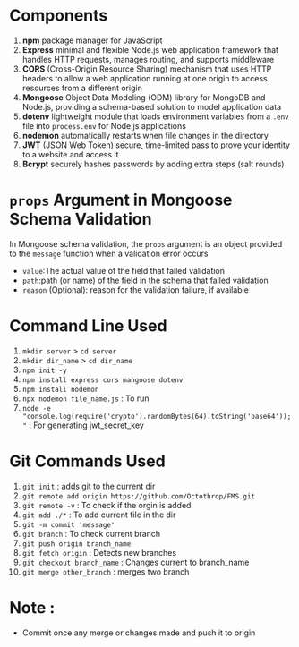 # Components
1. **npm** package manager for JavaScript
2. **Express** minimal and flexible Node.js web application framework that handles HTTP requests, manages routing, and supports middleware
3. **CORS** (Cross-Origin Resource Sharing) mechanism that uses HTTP headers to allow a web application running at one origin to access resources from a different origin
4. **Mongoose** Object Data Modeling (ODM) library for MongoDB and Node.js, providing a schema-based solution to model application data
5. **dotenv** lightweight module that loads environment variables from a `.env` file into `process.env` for Node.js applications
6. **nodemon** automatically restarts when file changes in the directory
7. **JWT** (JSON Web Token) secure, time-limited pass to prove your identity to a website and access it
8. **Bcrypt** securely hashes passwords by adding extra steps (salt rounds)

# `props` Argument in Mongoose Schema Validation
In Mongoose schema validation, the `props` argument is an object provided to the `message` function when a validation error occurs
- `value`:The actual value of the field that failed validation
- `path`:path (or name) of the field in the schema that failed validation
- `reason` (Optional): reason for the validation failure, if available


# Command Line Used 
1. `mkdir server` > `cd server`
2. `mkdir dir_name` > `cd dir_name`
3. `npm init -y` 
4. `npm install express cors mangoose dotenv` 
5. `npm install nodemon`
6. `npx nodemon file_name.js` : To run
7. `node -e "console.log(require('crypto').randomBytes(64).toString('base64'));"` : For generating jwt_secret_key

# Git Commands Used
1. `git init` : adds git to the current dir
2. `git remote add origin https://github.com/Octothrop/FMS.git`
3. `git remote -v` : To check if the orgin is added
4. `git add ./*` : To add current file in the dir
5. `git -m commit 'message'` 
6. `git branch` : To check current branch
7. `git push origin branch_name` 
8. `git fetch origin` : Detects new branches
9. `git checkout branch_name` : Changes current to branch_name
10. `git merge other_branch` : merges two branch

# Note :
- Commit once any merge or changes made and push it to origin 


